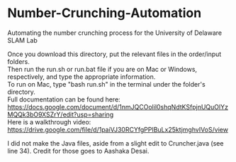 # Number-Crunching-Automation
Automating the number crunching process for the University of Delaware SLAM Lab

Once you download this directory, put the relevant files in the order/input folders.\
Then run the run.sh or run.bat file if you are on Mac or Windows, respectively, and type the appropriate information.\
To run on Mac, type "bash run.sh" in the terminal under the folder's directory.\
Full documentation can be found here:\
https://docs.google.com/document/d/1nmJQCOolil0shqNdtKSfpjnUQuOlYzMQQk3bO9XSZrY/edit?usp=sharing \
Here is a walkthrough video:\
https://drive.google.com/file/d/1paiVJ30RCYfgPPIBuLx25ktjmghvIVoS/view

I did not make the Java files, aside from a slight edit to Cruncher.java (see line 34). Credit for those goes to Aashaka Desai.
